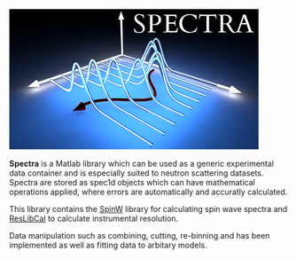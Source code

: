 <img style="text-align:center;" src="spectra_logo.png" width="450">

**Spectra** is a Matlab library which can be used as a generic experimental data container and is especially suited to neutron scattering datasets. Spectra are stored as spec1d objects which can have mathematical operations applied, where errors are automatically and accuratly calculated.

This library contains the <a href=https://www.github.com/tsdev/spinw>SpinW</a> library for calculating spin wave spectra and <a href=https://www.github.com/McStasMcXtrace/iFit>ResLibCal</a> to calculate instrumental resolution.

Data manipulation such as combining, cutting, re-binning and has been implemented as well as fitting data to arbitary models.
